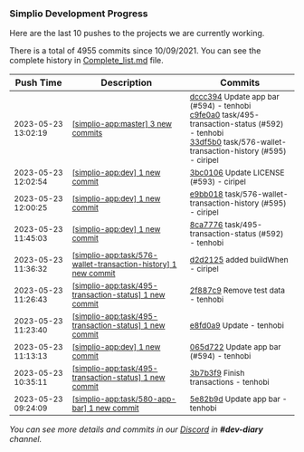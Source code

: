 
### Simplio Development Progress

Here are the last 10 pushes to the projects we are currently working.

There is a total of 4955 commits since 10/09/2021. You can see the complete history in
 [Complete_list.md](Complete_list.md) file.

| Push Time | Description | Commits |
| --- | --- | --- |
| <sub>2023-05-23 13:02:19</sub> | <sub>[[simplio-app:master] 3 new commits](https://github.com/SimplioOfficial/simplio-app/compare/3a68609f3eb3...33df5b02bae2)</sub> | <sub>[dccc394](https://github.com/SimplioOfficial/simplio-app/commit/dccc3942f2a7d5b58ecd275347c8b068a2537faa) Update app bar (#594) - tenhobi<br>[c9fe0a0](https://github.com/SimplioOfficial/simplio-app/commit/c9fe0a0fe5689cbe4b05f0f70511a6372c6adfd6) task/495-transaction-status (#592) - tenhobi<br>[33df5b0](https://github.com/SimplioOfficial/simplio-app/commit/33df5b02bae24bfe6392c74ba942a606dcf02af9) task/576-wallet-transaction-history (#595) - ciripel</sub> |
| <sub>2023-05-23 12:02:54</sub> | <sub>[[simplio-app:dev] 1 new commit](https://github.com/SimplioOfficial/simplio-app/commit/3bc010612db221d8fa05f9dfa9b4a0b1ca7e9c3f)</sub> | <sub>[3bc0106](https://github.com/SimplioOfficial/simplio-app/commit/3bc010612db221d8fa05f9dfa9b4a0b1ca7e9c3f) Update LICENSE (#593) - ciripel</sub> |
| <sub>2023-05-23 12:00:25</sub> | <sub>[[simplio-app:dev] 1 new commit](https://github.com/SimplioOfficial/simplio-app/commit/e9bb0181b1824e061e6a1d6d7631cb50211082e3)</sub> | <sub>[e9bb018](https://github.com/SimplioOfficial/simplio-app/commit/e9bb0181b1824e061e6a1d6d7631cb50211082e3) task/576-wallet-transaction-history (#595) - ciripel</sub> |
| <sub>2023-05-23 11:45:03</sub> | <sub>[[simplio-app:dev] 1 new commit](https://github.com/SimplioOfficial/simplio-app/commit/8ca77764a7521df1bf505388bda1f30a4281c23e)</sub> | <sub>[8ca7776](https://github.com/SimplioOfficial/simplio-app/commit/8ca77764a7521df1bf505388bda1f30a4281c23e) task/495-transaction-status (#592) - tenhobi</sub> |
| <sub>2023-05-23 11:36:32</sub> | <sub>[[simplio-app:task/576\-wallet\-transaction\-history] 1 new commit](https://github.com/SimplioOfficial/simplio-app/commit/d2d212560b2fefb541fb3d6f3787471e58584cdb)</sub> | <sub>[d2d2125](https://github.com/SimplioOfficial/simplio-app/commit/d2d212560b2fefb541fb3d6f3787471e58584cdb) added buildWhen - ciripel</sub> |
| <sub>2023-05-23 11:26:43</sub> | <sub>[[simplio-app:task/495\-transaction\-status] 1 new commit](https://github.com/SimplioOfficial/simplio-app/commit/2f887c97fe407d7e8157826325ad044a0037e474)</sub> | <sub>[2f887c9](https://github.com/SimplioOfficial/simplio-app/commit/2f887c97fe407d7e8157826325ad044a0037e474) Remove test data - tenhobi</sub> |
| <sub>2023-05-23 11:23:40</sub> | <sub>[[simplio-app:task/495\-transaction\-status] 1 new commit](https://github.com/SimplioOfficial/simplio-app/commit/e8fd0a99d0f3092f0c37400f7be7f21e199c230d)</sub> | <sub>[e8fd0a9](https://github.com/SimplioOfficial/simplio-app/commit/e8fd0a99d0f3092f0c37400f7be7f21e199c230d) Update - tenhobi</sub> |
| <sub>2023-05-23 11:13:13</sub> | <sub>[[simplio-app:dev] 1 new commit](https://github.com/SimplioOfficial/simplio-app/commit/065d722222a5fce0337aee72f70acb22bd9d1a70)</sub> | <sub>[065d722](https://github.com/SimplioOfficial/simplio-app/commit/065d722222a5fce0337aee72f70acb22bd9d1a70) Update app bar (#594) - tenhobi</sub> |
| <sub>2023-05-23 10:35:11</sub> | <sub>[[simplio-app:task/495\-transaction\-status] 1 new commit](https://github.com/SimplioOfficial/simplio-app/commit/3b7b3f9b13d8bd6ad7f5d07496e30a09fda66d8d)</sub> | <sub>[3b7b3f9](https://github.com/SimplioOfficial/simplio-app/commit/3b7b3f9b13d8bd6ad7f5d07496e30a09fda66d8d) Finish transactions - tenhobi</sub> |
| <sub>2023-05-23 09:24:09</sub> | <sub>[[simplio-app:task/580\-app\-bar] 1 new commit](https://github.com/SimplioOfficial/simplio-app/commit/5e82b9d382ba936c563ee7b287a49efc5d5e4106)</sub> | <sub>[5e82b9d](https://github.com/SimplioOfficial/simplio-app/commit/5e82b9d382ba936c563ee7b287a49efc5d5e4106) Update app bar - tenhobi</sub> |

_You can see more details and commits in our [Discord](https://discord.gg/aKhjuwZmdP) in **#dev-diary** channel._
